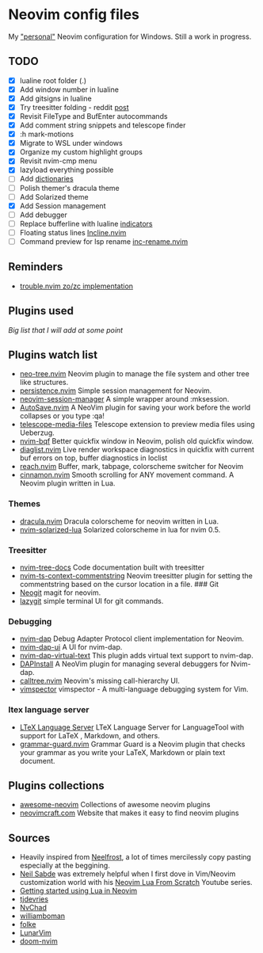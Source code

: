 # Neovim config files
My ["personal"](#sources) Neovim configuration for Windows.
Still a work in progress.

## TODO
- [x] lualine root folder (.)
- [x] Add window number in lualine
- [x] Add gitsigns in lualine
- [x] Try treesitter folding - reddit [post](https://www.reddit.com/r/neovim/comments/psl8rq/sexy_folds/)
- [x] Revisit FileType and BufEnter autocommands
- [x] Add comment string snippets and telescope finder
- [x] :h mark-motions
- [x] Migrate to WSL under windows
- [x] Organize my custom highlight groups
- [x] Revisit nvim-cmp menu
- [x] lazyload everything possible
- [ ] Add [dictionaries](https://github.com/echasnovski/nvim/blob/0e185055d4a45f079795a6836a821dc8dbbfcee9/lua/ec/settings.lua#L73-L77)
- [ ] Polish themer's dracula theme
- [ ] Add Solarized theme
- [x] Add Session management
- [ ] Add debugger
- [ ] Replace bufferline with lualine [indicators](https://github.com/nvim-lualine/lualine.nvim/issues/414)
- [ ] Floating status lines [Incline.nvim](https://github.com/b0o/incline.nvim)
- [ ] Command preview for lsp rename [inc-rename.nvim](https://github.com/smjonas/inc-rename.nvim)

## Reminders
- [trouble.nvim zo/zc implementation](https://github.com/folke/trouble.nvim/pull/117)

## Plugins used
*Big list that I will add at some point*

## Plugins watch list
- [neo-tree.nvim](https://github.com/nvim-neo-tree/neo-tree.nvim)
Neovim plugin to manage the file system and other tree like structures.
- [persistence.nvim](https://github.com/folke/persistence.nvim)
Simple session management for Neovim.
- [neovim-session-manager](https://github.com/Shatur/neovim-session-manager)
A simple wrapper around :mksession.
- [AutoSave.nvim](https://github.com/Pocco81/AutoSave.nvim)
A NeoVim plugin for saving your work before the world collapses or you type :qa!
- [telescope-media-files](https://github.com/nvim-telescope/telescope-media-files.nvim)
Telescope extension to preview media files using Ueberzug.
- [nvim-bqf](https://github.com/kevinhwang91/nvim-bqf)
Better quickfix window in Neovim, polish old quickfix window.
- [diaglist.nvim](https://github.com/onsails/diaglist.nvim)
Live render workspace diagnostics in quickfix with current buf errors on top,
buffer diagnostics in loclist
- [reach.nvim](https://github.com/toppair/reach.nvim)
Buffer, mark, tabpage, colorscheme switcher for Neovim
- [cinnamon.nvim](https://github.com/declancm/cinnamon.nvim)
Smooth scrolling for ANY movement command. A Neovim plugin written in Lua.

### Themes
- [dracula.nvim](https://github.com/Mofiqul/dracula.nvim)
Dracula colorscheme for neovim written in Lua.
- [nvim-solarized-lua](https://github.com/ishan9299/nvim-solarized-lua)
Solarized colorscheme in lua for nvim 0.5.

### Treesitter
- [nvim-tree-docs](https://github.com/nvim-treesitter/nvim-tree-docs)
Code documentation built with treesitter
- [nvim-ts-context-commentstring](https://github.com/JoosepAlviste/nvim-ts-context-commentstring)
Neovim treesitter plugin for setting the commentstring based on the cursor
location in a file. ### Git
- [Neogit](https://github.com/TimUntersberger/neogit)
magit for neovim.
- [lazygit](https://github.com/jesseduffield/lazygit)
simple terminal UI for git commands.

### Debugging
- [nvim-dap](https://github.com/mfussenegger/nvim-dap)
Debug Adapter Protocol client implementation for Neovim.
- [nvim-dap-ui](https://github.com/rcarriga/nvim-dap-ui)
A UI for nvim-dap.
- [nvim-dap-virtual-text](https://github.com/theHamsta/nvim-dap-virtual-text)
This plugin adds virtual text support to nvim-dap.
- [DAPInstall](https://github.com/Pocco81/DAPInstall.nvim)
A NeoVim plugin for managing several debuggers for Nvim-dap.
- [calltree.nvim](https://github.com/ldelossa/calltree.nvim)
Neovim's missing call-hierarchy UI.
- [vimspector](https://github.com/puremourning/vimspector)
vimspector - A multi-language debugging system for Vim.

### ltex language server
- [LTeX Language Server](https://github.com/valentjn/ltex-ls)
LTeX Language Server for LanguageTool with support for LaTeX , Markdown, and
others.
- [grammar-guard.nvim](https://github.com/brymer-meneses/grammar-guard.nvim)
Grammar Guard is a Neovim plugin that checks your grammar as you write your
LaTeX, Markdown or plain text document.

## Plugins collections
- [awesome-neovim](https://github.com/rockerBOO/awesome-neovim)
Collections of awesome neovim plugins
- [neovimcraft.com](https://neovimcraft.com/)
Website that makes it easy to find neovim plugins

## <a name="sources"></a>Sources
- Heavily inspired from [Neelfrost](https://github.com/Neelfrost/dotfiles), a
  lot of times mercilessly copy pasting especially at the beggining.
- [Neil Sabde](https://github.com/VapourNvim/VapourNvim) was extremely helpful
  when I first dove in Vim/Neovim customization world with his [Neovim Lua From
  Scratch](https://www.youtube.com/playlist?list=PLPDVgSbOnt7LXQ8DTzu37UwCpA0elyD0V)
  Youtube series.
- [Getting started using Lua in Neovim](https://github.com/nanotee/nvim-lua-guide)
- [tjdevries](https://github.com/tjdevries/config_manager/tree/master/xdg_config/nvim)
- [NvChad](https://github.com/NvChad/NvChad)
- [williamboman](https://github.com/williamboman/nvim-config)
- [folke](https://github.com/folke/dot/tree/master/config/nvim)
- [LunarVim](https://github.com/LunarVim/LunarVim)
- [doom-nvim](https://github.com/NTBBloodbath/doom-nvim)
